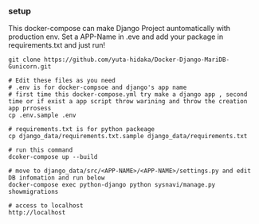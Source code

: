 ### setup

This docker-compose can make Django Project auntomatically with production env.
Set a APP-Name in .eve and add your package in requirements.txt and just run!

```
git clone https://github.com/yuta-hidaka/Docker-Django-MariDB-Gunicorn.git

# Edit these files as you need
# .env is for docker-compsoe and django's app name
# first time this docker-compose.yml try make a django app , second time or if exist a app script throw warining and throw the creation app prrosess
cp .env.sample .env

# requirements.txt is for python packeage
cp django_data/requirements.txt.sample django_data/requirements.txt

# run this command
dcoker-compose up --build

# move to django_data/src/<APP-NAME>/<APP-NAME>/settings.py and edit DB infomation and run below
docker-compose exec python-django python sysnavi/manage.py showmigrations

# access to localhost
http://localhost


```
